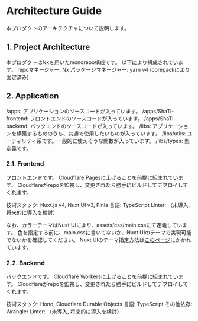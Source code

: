# Architecture Guide

本プロダクトのアーキテクチャについて説明します。

## 1. Project Architecture

本プロダクトはNxを用いたmonorepo構成です。
以下により構成されています。
repoマネージャー: Nx
パッケージマネージャー: yarn v4 (corepackにより固定済み)

## 2. Application

/apps: アプリケーションのソースコードが入っています。
/apps/ShaTi-frontend: フロントエンドのソースコードが入っています。
/apps/ShaTi-backend: バックエンドのソースコードが入っています。
/libs: アプリケーションを構築するもののうち、共通で使用したいものが入っています。
/libs/utils: ユーティリティ系です。一般的に使えそうな関数が入っています。
/libs/types: 型定義です。

### 2.1. Frontend

フロントエンドです。
Cloudflare Pagesに上げることを前提に組まれています。
Cloudflareがrepoを監視し、変更されたら勝手にビルドしてデプロイしてくれます。

技術スタック: Nuxt.js v4, Nuxt UI v3, Pinia
言語: TypeScript
Linter: （未導入, 将来的に導入を検討）

なお、カラーテーマはNuxt UIにより、assets/css/main.cssにて定義しています。
色を指定する前に、main.cssに書いてないか、Nuxt UIのテーマで実現可能でないかを確認してください。
Nuxt UIのテーマ指定方法は[このページ](https://ui.nuxt.com/getting-started/theme)にかかれています。

### 2.2. Backend

バックエンドです。
Cloudflare Workersに上げることを前提に組まれています。
Cloudflareがrepoを監視し、変更されたら勝手にビルドしてデプロイしてくれます。

技術スタック: Hono, Cloudflare Durable Objects
言語: TypeScript
その他依存: Wrangler
Linter: （未導入, 将来的に導入を検討）
